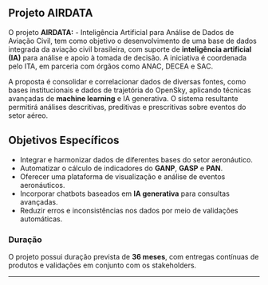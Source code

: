 ## Projeto AIRDATA

O projeto **AIRDATA:** - Inteligência Artificial para Análise de Dados de Aviação Civil, tem como objetivo o desenvolvimento de uma base de dados integrada da aviação civil brasileira, com suporte de **inteligência artificial (IA)** para análise e apoio à tomada de decisão. A iniciativa é coordenada pelo ITA, em parceria com órgãos como ANAC, DECEA e SAC.

A proposta é consolidar e correlacionar dados de diversas fontes, como bases institucionais e dados de trajetória do OpenSky, aplicando técnicas avançadas de **machine learning** e IA generativa. O sistema resultante permitirá análises descritivas, preditivas e prescritivas sobre eventos do setor aéreo.

## Objetivos Específicos

- Integrar e harmonizar dados de diferentes bases do setor aeronáutico.
- Automatizar o cálculo de indicadores do **GANP**, **GASP** e **PAN**.
- Oferecer uma plataforma de visualização e análise de eventos aeronáuticos.
- Incorporar chatbots baseados em **IA generativa** para consultas avançadas.
- Reduzir erros e inconsistências nos dados por meio de validações automáticas.


### Duração

O projeto possui duração prevista de **36 meses**, com entregas contínuas de produtos e validações em conjunto com os stakeholders.

---

